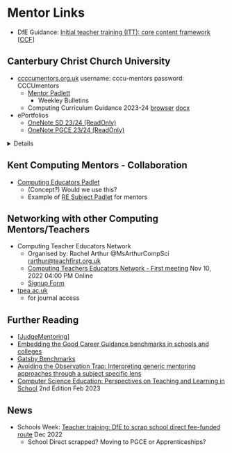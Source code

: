 Mentor Links
============

* DfE Guidance: [Initial teacher training (ITT): core content framework](https://www.gov.uk/government/publications/initial-teacher-training-itt-core-content-framework) [[CCF]]

Canterbury Christ Church University
-----------------------------------
* [ccccumentors.org.uk](http://ccccumentors.org.uk) username: cccu-mentors password: CCCUmentors
    * [Mentor Padlett](https://cccu.padlet.org/emilysmith35/t5bd4d9p3bxhqd57)
        * Weekley Bulletins
    * Computing Curriculum Guidance 2023-24 [browser]() [docx]()
* ePortfolios
    * [OneNote SD 23/24 (ReadOnly)](https://cccu-my.sharepoint.com/:f:/g/personal/sm1161_canterbury_ac_uk/Eg339CoktNZOsWIF9RQyu8ABPb1axqBqnpVzEfds_9a5cQ)
    * [OneNote PGCE 23/24 (ReadOnly)](https://cccu-my.sharepoint.com/:f:/g/personal/sm1161_canterbury_ac_uk/EpSlUNPf7uxPvIaXNgbESyUBd_MHoNDpymTBSxGIOskLXw)

<details>

* [Arrangements for reviewing e-Portfolios](https://cccu-my.sharepoint.com/:w:/g/personal/lt229_canterbury_ac_uk/EYpC7JEw_GpEuMSuJHcKmDIB7ryEO6W2VJTvuA2pLIR6IQ?e=h6AZLN)
    * Who, When, What
</details>

Kent Computing Mentors - Collaboration
--------------------------------------
* [Computing Educators Padlet](https://padlet.com/allancallaghan1/t90qrkylhnmtql99)
    * (Concept?) Would we use this?
    * Example of [RE Subject Padlet](https://cccu.padlet.org/katie_clemmey/xx1mh0ayj4pljj3l) for mentors


Networking with other Computing Mentors/Teachers
------------------------------------------------
* Computing Teacher Educators Network
    * Organised by: Rachel Arthur @MsArthurCompSci rarthur@teachfirst.org.uk
    * [Computing Teachers Educators Network - First meeting](https://www.eventbrite.co.uk/e/the-computing-teacher-educator-network-tickets-421247150567) Nov 10, 2022 04:00 PM Online
    * [Signup Form](https://forms.office.com/pages/responsepage.aspx?id=ZyYeN4rMsEe13T5BpfTp_DHG91hvGkxPsNAus4-ppg5UQlJGTTJQQlhQSzUyTjlNS1hFV01ZNUtETy4u)
* [tpea.ac.uk](https://tpea.ac.uk/membership/)
    * for journal access

Further Reading
---------------
* [[JudgeMentoring]]
* [Embedding the Good Career Guidance benchmarks in schools and colleges](https://www.gatsby.org.uk/education/programmes/embedding-the-benchmarks-in-school-and-college-practice)
* [Gatsby Benchmarks](https://boostlifeskills.co.uk/gatsby-benchmarks/)
* [Avoiding the Observation Trap: Interpreting generic mentoring approaches through a subject specific lens](https://uonhistoryteachertraining.school.blog/2022/05/26/avoiding-the-observation-trap-interpreting-generic-mentoring-approaches-through-a-subject-specific-lens/)
* [Computer Science Education: Perspectives on Teaching and Learning in School](https://www.amazon.co.uk/dp/1350296902) 2nd Edition Feb 2023


News
----

* Schools Week: [Teacher training: DfE to scrap school direct fee-funded route](https://schoolsweek.co.uk/teacher-training-dfe-to-scrap-school-direct-fee-funded-route/) Dec 2022
    * School Direct scrapped? Moving to PGCE or Apprenticeships?

[//begin]: # "Autogenerated link references for markdown compatibility"
[CCF]: ../national_documentation/CCF.md "Core Content Framework"
[JudgeMentoring]: JudgeMentoring.md "JudgeMentoring"
[//end]: # "Autogenerated link references"